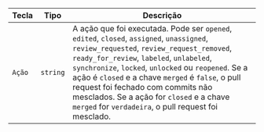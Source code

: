 | Tecla  | Tipo     | Descrição                                                                                                                                                                                                                                                                                                                                                                                                                                  |
| ------ | -------- | ------------------------------------------------------------------------------------------------------------------------------------------------------------------------------------------------------------------------------------------------------------------------------------------------------------------------------------------------------------------------------------------------------------------------------------------ |
| `Ação` | `string` | A ação que foi executada. Pode ser  `opened`, `edited`, `closed`, `assigned`, `unassigned`, `review_requested`, `review_request_removed`, `ready_for_review`, `labeled`, `unlabeled`, `synchronize`, `locked`, `unlocked` ou `reopened`. Se a ação é `closed` e a chave `merged` é `false`, o pull request foi fechado com commits não mesclados. Se a ação for `closed` e a chave `merged` for `verdadeira`, o pull request foi mesclado. |
